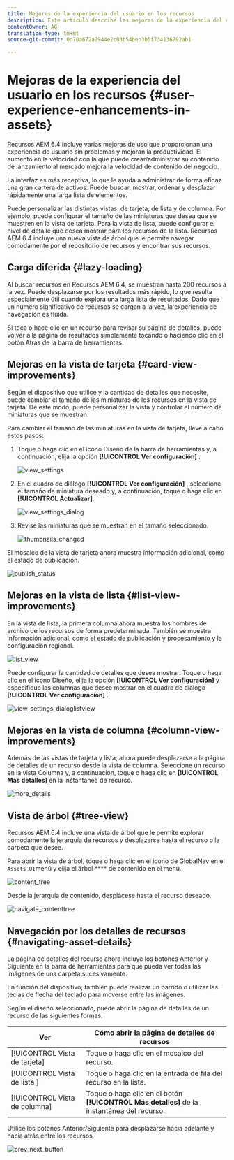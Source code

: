 ```yaml
---
title: Mejoras de la experiencia del usuario en los recursos
description: Este artículo describe las mejoras de la experiencia del usuario en Recursos AEM 6.4.
contentOwner: AG
translation-type: tm+mt
source-git-commit: 0d70a672a2944e2c03b54beb3b5f734136792ab1

---
```



# Mejoras de la experiencia del usuario en los recursos {#user-experience-enhancements-in-assets}

Recursos AEM 6.4 incluye varias mejoras de uso que proporcionan una experiencia de usuario sin problemas y mejoran la productividad. El aumento en la velocidad con la que puede crear/administrar su contenido de lanzamiento al mercado mejora la velocidad de contenido del negocio.

La interfaz es más receptiva, lo que le ayuda a administrar de forma eficaz una gran cartera de activos. Puede buscar, mostrar, ordenar y desplazar rápidamente una larga lista de elementos.

Puede personalizar las distintas vistas: de tarjeta, de lista y de columna. Por ejemplo, puede configurar el tamaño de las miniaturas que desea que se muestren en la vista de tarjeta. Para la vista de lista, puede configurar el nivel de detalle que desea mostrar para los recursos de la lista. Recursos AEM 6.4 incluye una nueva vista de árbol que le permite navegar cómodamente por el repositorio de recursos y encontrar sus recursos.

## Carga diferida {#lazy-loading}

Al buscar recursos en Recursos AEM 6.4, se muestran hasta 200 recursos a la vez. Puede desplazarse por los resultados más rápido, lo que resulta especialmente útil cuando explora una larga lista de resultados. Dado que un número significativo de recursos se cargan a la vez, la experiencia de navegación es fluida.

Si toca o hace clic en un recurso para revisar su página de detalles, puede volver a la página de resultados simplemente tocando o haciendo clic en el botón Atrás de la barra de herramientas.

## Mejoras en la vista de tarjeta {#card-view-improvements}

Según el dispositivo que utilice y la cantidad de detalles que necesite, puede cambiar el tamaño de las miniaturas de los recursos en la vista de tarjeta. De este modo, puede personalizar la vista y controlar el número de miniaturas que se muestran.

Para cambiar el tamaño de las miniaturas en la vista de tarjeta, lleve a cabo estos pasos:

1. Toque o haga clic en el icono Diseño de la barra de herramientas y, a continuación, elija la opción **[!UICONTROL Ver configuración]** .

   ![view_settings](assets/view_settings.png)

1. En el cuadro de diálogo **[!UICONTROL Ver configuración]** , seleccione el tamaño de miniatura deseado y, a continuación, toque o haga clic en **[!UICONTROL Actualizar]**.

   ![view_settings_dialog](assets/view_settings_dialog.png)

1. Revise las miniaturas que se muestran en el tamaño seleccionado.

   ![thumbnails_changed](assets/thumbnails_changed.png)

El mosaico de la vista de tarjeta ahora muestra información adicional, como el estado de publicación.

![publish_status](assets/publish_status.png)

## Mejoras en la vista de lista {#list-view-improvements}

En la vista de lista, la primera columna ahora muestra los nombres de archivo de los recursos de forma predeterminada. También se muestra información adicional, como el estado de publicación y procesamiento y la configuración regional.

![list_view](assets/list_view.png)

Puede configurar la cantidad de detalles que desea mostrar. Toque o haga clic en el icono Diseño, elija la opción **[!UICONTROL Ver configuración]** y especifique las columnas que desee mostrar en el cuadro de diálogo **[!UICONTROL Ver configuración]** .

![view_settings_dialoglistview](assets/view_settings_dialoglistview.png)

## Mejoras en la vista de columna {#column-view-improvements}

Además de las vistas de tarjeta y lista, ahora puede desplazarse a la página de detalles de un recurso desde la vista de columna. Seleccione un recurso en la vista Columna y, a continuación, toque o haga clic en **[!UICONTROL Más detalles]** en la instantánea de recurso.

![more_details](assets/more_details.png)

## Vista de árbol {#tree-view}

Recursos AEM 6.4 incluye una vista de árbol que le permite explorar cómodamente la jerarquía de recursos y desplazarse hasta el recurso o la carpeta que desee.

Para abrir la vista de árbol, toque o haga clic en el icono de GlobalNav en el `Assets UI`menú y elija el árbol **** de contenido en el menú.

![content_tree](assets/content_tree.png)

Desde la jerarquía de contenido, desplácese hasta el recurso deseado.

![navigate_contenttree](assets/navigate_contenttree.png)

## Navegación por los detalles de recursos {#navigating-asset-details}

La página de detalles del recurso ahora incluye los botones Anterior y Siguiente en la barra de herramientas para que pueda ver todas las imágenes de una carpeta sucesivamente.

En función del dispositivo, también puede realizar un barrido o utilizar las teclas de flecha del teclado para moverse entre las imágenes.

Según el diseño seleccionado, puede abrir la página de detalles de un recurso de las siguientes formas:

| **Ver** | **Cómo abrir la página de detalles de recursos** |
|---|---|
| [!UICONTROL Vista de tarjeta] | Toque o haga clic en el mosaico del recurso. |
| [!UICONTROL Vista de lista ] | Toque o haga clic en la entrada de fila del recurso en la lista. |
| [!UICONTROL Vista de columna] | Toque o haga clic en el botón **[!UICONTROL Más detalles]** de la instantánea del recurso. |

Utilice los botones Anterior/Siguiente para desplazarse hacia adelante y hacia atrás entre los recursos.

![prev_next_button](assets/prev_next_buttons.png)
